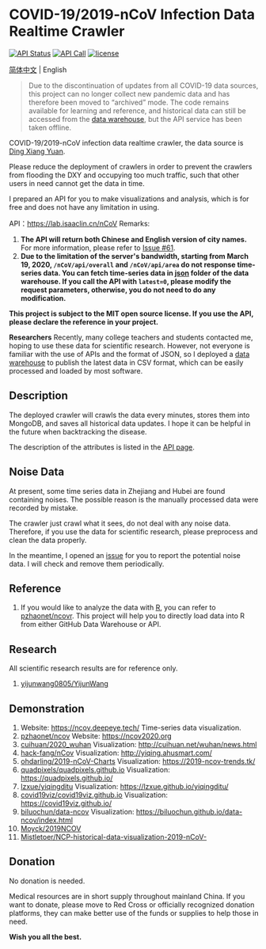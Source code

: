 # COVID-19/2019-nCoV Infection Data Realtime Crawler

[![API Status](https://img.shields.io/website?url=https%3A%2F%2Flab.isaaclin.cn)](https://lab.isaaclin.cn/nCoV/)
[![API Call](https://img.shields.io/badge/dynamic/json?color=orange&label=API%20Call&query=%24.count&url=https%3A%2F%2Flab.isaaclin.cn%2FnCoV%2Fapi%2Fusage)](https://lab.isaaclin.cn/nCoV/)
[![license](https://img.shields.io/github/license/BlankerL/DXY-COVID-19-Crawler)](https://github.com/BlankerL/DXY-COVID-19-Crawler/blob/master/LICENSE)

[简体中文](README.md) | English

> Due to the discontinuation of updates from all COVID-19 data sources, this project can no longer collect new pandemic data and has therefore been moved to “archived” mode. The code remains available for learning and reference, and historical data can still be accessed from the [data warehouse](https://github.com/BlankerL/DXY-COVID-19-Data), but the API service has been taken offline.

COVID-19/2019-nCoV infection data realtime crawler,
the data source is [Ding Xiang Yuan](https://3g.dxy.cn/newh5/view/pneumonia).

Please reduce the deployment of crawlers in order to prevent the crawlers
from flooding the DXY and occupying too much traffic,
such that other users in need cannot get the data in time.

I prepared an API for you to make visualizations and analysis,
which is for free and does not have any limitation in using.

API：https://lab.isaaclin.cn/nCoV
Remarks:
1. **The API will return both Chinese and English version of city names.**
For more information, please refer to [Issue #61](https://github.com/BlankerL/DXY-COVID-19-Crawler/issues/61).
2. **Due to the limitation of the server's bandwidth, starting from March 19, 2020,
`/nCoV/api/overall` and `/nCoV/api/area` do not response time-series data.
You can fetch time-series data in [json](https://github.com/BlankerL/DXY-COVID-19-Data/tree/master/json) folder of the data warehouse.
If you call the API with `latest=0`, please modify the request parameters,
otherwise, you do not need to do any modification.**

**This project is subject to the MIT open source license.
If you use the API, please declare the reference in your project.**

**Researchers**
Recently, many college teachers and students contacted me,
hoping to use these data for scientific research.
However, not everyone is familiar with the use of APIs and the format of JSON,
so I deployed a [data warehouse](https://github.com/BlankerL/DXY-COVID-19-Data)
to publish the latest data in CSV format, which can be easily processed and loaded by most software.

## Description
The deployed crawler will crawls the data every minutes,
stores them into MongoDB, and saves all historical data updates.
I hope it can be helpful in the future when backtracking the disease.

The description of the attributes is listed in the [API page](https://lab.isaaclin.cn/nCoV/).

## Noise Data
At present, some time series data in Zhejiang and Hubei are found containing noises.
The possible reason is the manually processed data were recorded by mistake.

The crawler just crawl what it sees, do not deal with any noise data.
Therefore, if you use the data for scientific research, please preprocess and clean the data properly.

In the meantime, I opened an [issue](https://github.com/BlankerL/DXY-COVID-19-Crawler/issues/34)
for you to report the potential noise data. I will check and remove them periodically.

## Reference
1. If you would like to analyze the data with [R](https://www.r-project.org/),
you can refer to [pzhaonet/ncovr](https://github.com/pzhaonet/ncovr).
This project will help you to directly load data into R from either GitHub Data Warehouse or API.

## Research
All scientific research results are for reference only.
1. [yijunwang0805/YijunWang](https://github.com/yijunwang0805/YijunWang)

## Demonstration
1. Website: https://ncov.deepeye.tech/
   Time-series data visualization.
2. [pzhaonet/ncov](https://github.com/pzhaonet/ncov)
   Website: https://ncov2020.org
3. [cuihuan/2020_wuhan](https://github.com/cuihuan/2020_wuhan)
   Visualization: http://cuihuan.net/wuhan/news.html
4. [hack-fang/nCov](https://github.com/hack-fang/nCov)
   Visualization: http://yiqing.ahusmart.com/
5. [ohdarling/2019-nCoV-Charts](https://github.com/ohdarling/2019-nCoV-Charts)
   Visualization: https://2019-ncov-trends.tk/
6. [quadpixels/quadpixels.github.io](https://github.com/quadpixels/quadpixels.github.io)
   Visualization: https://quadpixels.github.io/
7. [lzxue/yiqingditu](https://github.com/lzxue/yiqingditu)
   Visualization: https://lzxue.github.io/yiqingditu/
8. [covid19viz/covid19viz.github.io](https://github.com/covid19viz/covid19viz.github.io)
   Visualization: https://covid19viz.github.io/
9. [biluochun/data-ncov](https://github.com/biluochun/data-ncov)
   Visualization: https://biluochun.github.io/data-ncov/index.html
10. [Moyck/2019NCOV](https://github.com/Moyck/2019NCOV)
11. [Mistletoer/NCP-historical-data-visualization-2019-nCoV-](https://github.com/Mistletoer/NCP-historical-data-visualization-2019-nCoV-)

## Donation
No donation is needed.

Medical resources are in short supply throughout mainland China.
If you want to donate, please move to Red Cross or officially recognized donation platforms,
they can make better use of the funds or supplies to help those in need.

**Wish you all the best.**
